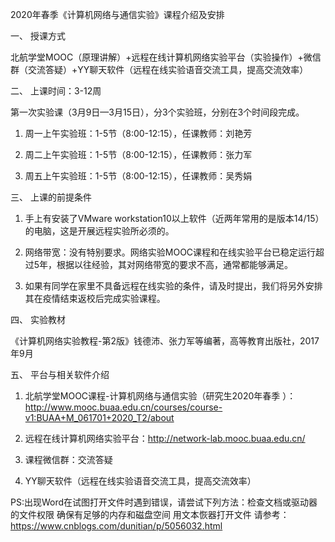 2020年春季《计算机网络与通信实验》课程介绍及安排

一、	授课方式

北航学堂MOOC（原理讲解）+远程在线计算机网络实验平台（实验操作）+微信群（交流答疑）+YY聊天软件（远程在线实验语音交流工具，提高交流效率）

二、	上课时间：3-12周

第一次实验课（3月9日—3月15日），分3个实验班，分别在3个时间段完成。

1.	周一上午实验班：1-5节（8:00-12:15），任课教师：刘艳芳

2.	周二上午实验班：1-5节（8:00-12:15），任课教师：张力军

3.	周五上午实验班：1-5节（8:00-12:15），任课教师：吴秀娟

三、	上课的前提条件

1.	手上有安装了VMware workstation10以上软件（近两年常用的是版本14/15）的电脑，这是开展远程实验所必须的。

2.	网络带宽：没有特别要求。网络实验MOOC课程和在线实验平台已稳定运行超过5年，根据以往经验，其对网络带宽的要求不高，通常都能够满足。

3.	如果有同学在家里不具备远程在线实验的条件，请及时提出，我们将另外安排其在疫情结束返校后完成实验课程。

四、	实验教材

《计算机网络实验教程-第2版》钱德沛、张力军等编著，高等教育出版社，2017年9月

五、	平台与相关软件介绍

1.	北航学堂MOOC课程-计算机网络与通信实验（研究生2020年春季 ）：http://www.mooc.buaa.edu.cn/courses/course-v1:BUAA+M_061701+2020_T2/about

2.	远程在线计算机网络实验平台：http://network-lab.mooc.buaa.edu.cn/

3.	课程微信群：交流答疑

4.	YY聊天软件（远程在线实验语音交流工具，提高交流效率）

PS:出现Word在试图打开文件时遇到错误，请尝试下列方法：检查文档或驱动器的文件权限 确保有足够的内存和磁盘空间 用文本恢器打开文件
请参考：https://www.cnblogs.com/dunitian/p/5056032.html
